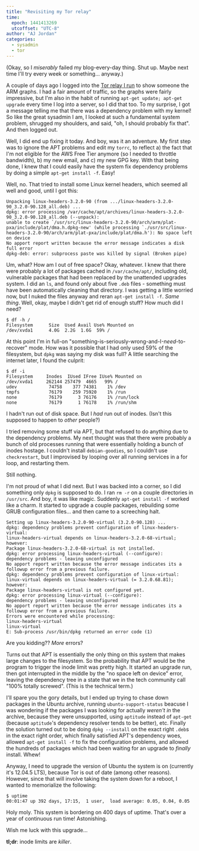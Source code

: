 ```yaml
---
title: "Revisiting my Tor relay"
time:
  epoch: 1441413269
  utcoffset: "UTC-8"
author: "AJ Jordan"
categories:
  - sysadmin
  - tor
---
```


(Okay, so I _miserably_ failed my blog-every-day thing. Shut up. Maybe next time I'll try every week or something... anyway.)

A couple of days ago I logged into the [Tor relay I run][1] to show someone the ARM graphs. I had a fair amount of traffic, so the graphs were fairly impressive, but I'm also in the habit of running `apt-get update; apt-get upgrade` every time I log into a server, so I did that too. To my surprise, I got a message telling me that there was a dependency problem with my kernel! So like the great sysadmin I am, I looked at such a fundamental system problem, shrugged my shoulders, and said, "oh, I should probably fix that". And then logged out.

Well, I did end up fixing it today. And boy, was it an adventure. My first step was to ignore the APT problems and edit my `torrc`, to reflect a) the fact that I'm not eligible for the AWS Free Tier anymore (so I needed to throttle bandwidth), b) my new email, and c) my new GPG key. With that being done, I knew that I could easily have the system fix dependency problems by doing a simple `apt-get install -f`. Easy!

Well, no. That tried to install some Linux kernel headers, which seemed all well and good, until I got this:

    Unpacking linux-headers-3.2.0-90 (from .../linux-headers-3.2.0-90_3.2.0-90.128_all.deb) ...
    dpkg: error processing /var/cache/apt/archives/linux-headers-3.2.0-90_3.2.0-90.128_all.deb (--unpack):
    unable to create `/usr/src/linux-headers-3.2.0-90/arch/arm/plat-pxa/include/plat/dma.h.dpkg-new' (while processing `./usr/src/linux-headers-3.2.0-90/arch/arm/plat-pxa/include/plat/dma.h'): No space left on device
    No apport report written because the error message indicates a disk full error
    dpkg-deb: error: subprocess paste was killed by signal (Broken pipe)

Um, what? How am I out of free space? Okay, whatever. I knew that there were probably a lot of packages cached in `/var/cache/apt/`, including old, vulnerable packages that had been replaced by the unattended upgrades system. I did an `ls`, and found only about five `.deb` files - something must have been automatically cleaning that directory. I was getting a little worried now, but I nuked the files anyway and reran `apt-get install -f`. _Same thing_. Well, okay, maybe I didn't get rid of enough stuff? How much did I need?

    $ df -h /
    Filesystem      Size  Used Avail Use% Mounted on
    /dev/xvda1      4.0G  2.2G  1.6G  59% /

At this point I'm in full-on "something-is-seriously-wrong-and-I-_need_-to-recover" mode. How was it possible that I had only used 59% of the filesystem, but `dpkg` was saying my disk was full? A little searching the internet later, I found the culprit:

    $ df -i
    Filesystem     Inodes  IUsed IFree IUse% Mounted on
    /dev/xvda1     262144 257479  4665   99% /
    udev            74758    377 74381    1% /dev
    tmpfs           76179    259 75920    1% /run
    none            76179      3 76176    1% /run/lock
    none            76179      1 76178    1% /run/shm

I hadn't run out of disk space. But I _had_ run out of inodes. (Isn't this supposed to happen to _other_ people?)

I tried removing some stuff via APT, but that refused to do anything due to the dependency problems. My next thought was that there were probably a bunch of old processes running that were essentially holding a bunch of inodes hostage. I couldn't install `debian-goodies`, so I couldn't use `checkrestart`, but I improvised by looping over all running services in a for loop, and restarting them.

Still nothing.

I'm not proud of what I did next. But I was backed into a corner, so I did something only `dpkg` is supposed to do. I ran `rm -r` on a couple directories in `/usr/src`. And boy, it was like magic. Suddenly `apt-get install -f` worked like a charm. It started to upgrade a couple packages, rebuilding some GRUB configuration files... and then came to a screeching halt.

    Setting up linux-headers-3.2.0-90-virtual (3.2.0-90.128) ...
    dpkg: dependency problems prevent configuration of linux-headers-virtual:
    linux-headers-virtual depends on linux-headers-3.2.0-68-virtual; however:
    Package linux-headers-3.2.0-68-virtual is not installed.
    dpkg: error processing linux-headers-virtual (--configure):
    dependency problems - leaving unconfigured
    No apport report written because the error message indicates its a followup error from a previous failure.
    dpkg: dependency problems prevent configuration of linux-virtual:
    linux-virtual depends on linux-headers-virtual (= 3.2.0.68.81); however:
    Package linux-headers-virtual is not configured yet.
    dpkg: error processing linux-virtual (--configure):
    dependency problems - leaving unconfigured
    No apport report written because the error message indicates its a followup error from a previous failure.
    Errors were encountered while processing:
    linux-headers-virtual
    linux-virtual
    E: Sub-process /usr/bin/dpkg returned an error code (1)

Are you kidding?? _More_ errors?

Turns out that APT is essentially the only thing on this system that makes large changes to the filesystem. So the probability that APT would be the program to trigger the inode limit was pretty high. It started an upgrade run, then got interrupted in the middle by the "no space left on device" error, leaving the dependency tree in a state that we in the tech community call "100% totally screwed". (This is the technical term.)

I'll spare you the gory details, but I ended up trying to chase down packages in the Ubuntu archive, running `ubuntu-support-status` beacuse I was wondering if the packages I was looking for actually _weren't in_ the archive, because they were unsupported, using `aptitude` instead of `apt-get` (because `aptitude`'s dependency resolver tends to be better), etc. Finally the solution turned out to be doing `dpkg --install` on the exact right `.deb`s in the exact right order, which finally satisfied APT's dependency woes, allowed `apt-get install -f` to fix the configuration problems, and allowed the hundreds of packages which had been waiting for an upgrade to _finally_ install. Whew!

Anyway, I need to upgrade the version of Ubuntu the system is on (currently it's 12.04.5 LTS), because Tor is out of date (among other reasons). However, since that will involve taking the system down for a reboot, I wanted to memorialize the following:

    $ uptime
    00:01:47 up 392 days, 17:15,  1 user,  load average: 0.05, 0.04, 0.05

Holy moly. This system is bordering on 400 days of uptime. That's over a year of continuous run time! Astonishing.

Wish me luck with this upgrade...

**tl;dr**: inode limits are _killer_.

 [1]: https://atlas.torproject.org/#details/710E9E3A0A443E3FD33D2801298042783CAD2EAE

